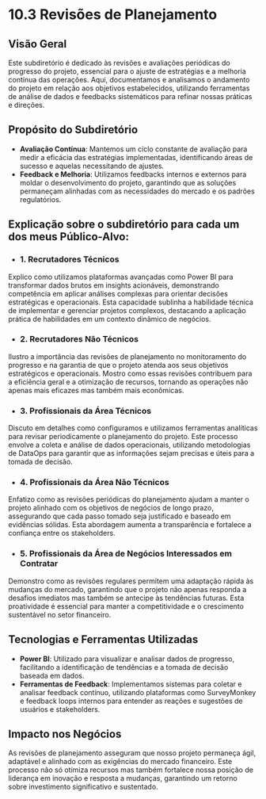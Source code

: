 # 10.3 Revisões de Planejamento

## Visão Geral

Este subdiretório é dedicado às revisões e avaliações periódicas do progresso do projeto, essencial para o ajuste de estratégias e a melhoria contínua das operações. Aqui, documentamos e analisamos o andamento do projeto em relação aos objetivos estabelecidos, utilizando ferramentas de análise de dados e feedbacks sistemáticos para refinar nossas práticas e direções.

## Propósito do Subdiretório

  - **Avaliação Contínua**: Mantemos um ciclo constante de avaliação para medir a eficácia das estratégias implementadas, identificando áreas de sucesso e aquelas necessitando de ajustes.
  - **Feedback e Melhoria**: Utilizamos feedbacks internos e externos para moldar o desenvolvimento do projeto, garantindo que as soluções permaneçam alinhadas com as necessidades do mercado e os padrões regulatórios.

## Explicação sobre o subdiretório para cada um dos meus Público-Alvo:

  - ### 1. Recrutadores Técnicos
Explico como utilizamos plataformas avançadas como Power BI para transformar dados brutos em insights acionáveis, demonstrando competência em aplicar análises complexas para orientar decisões estratégicas e operacionais. Esta capacidade sublinha a habilidade técnica de implementar e gerenciar projetos complexos, destacando a aplicação prática de habilidades em um contexto dinâmico de negócios.

  - ### 2. Recrutadores Não Técnicos
Ilustro a importância das revisões de planejamento no monitoramento do progresso e na garantia de que o projeto atenda aos seus objetivos estratégicos e operacionais. Mostro como essas revisões contribuem para a eficiência geral e a otimização de recursos, tornando as operações não apenas mais eficazes mas também mais econômicas.

  - ### 3. Profissionais da Área Técnicos
Discuto em detalhes como configuramos e utilizamos ferramentas analíticas para revisar periodicamente o planejamento do projeto. Este processo envolve a coleta e análise de dados operacionais, utilizando metodologias de DataOps para garantir que as informações sejam precisas e úteis para a tomada de decisão.

  - ### 4. Profissionais da Área Não Técnicos
Enfatizo como as revisões periódicas do planejamento ajudam a manter o projeto alinhado com os objetivos de negócios de longo prazo, assegurando que cada passo tomado seja justificado e baseado em evidências sólidas. Esta abordagem aumenta a transparência e fortalece a confiança entre os stakeholders.

  - ### 5. Profissionais da Área de Negócios Interessados em Contratar
Demonstro como as revisões regulares permitem uma adaptação rápida às mudanças do mercado, garantindo que o projeto não apenas responda a desafios imediatos mas também se antecipe às tendências futuras. Esta proatividade é essencial para manter a competitividade e o crescimento sustentável no setor financeiro.

## Tecnologias e Ferramentas Utilizadas

  - **Power BI**: Utilizado para visualizar e analisar dados de progresso, facilitando a identificação de tendências e a tomada de decisão baseada em dados.
  - **Ferramentas de Feedback**: Implementamos sistemas para coletar e analisar feedback contínuo, utilizando plataformas como SurveyMonkey e feedback loops internos para entender as reações e sugestões de usuários e stakeholders.

## Impacto nos Negócios

As revisões de planejamento asseguram que nosso projeto permaneça ágil, adaptável e alinhado com as exigências do mercado financeiro. Este processo não só otimiza recursos mas também fortalece nossa posição de liderança em inovação e resposta a mudanças, garantindo um retorno sobre investimento significativo e sustentado.
